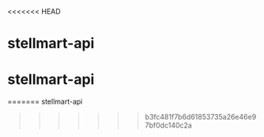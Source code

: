 <<<<<<< HEAD
# stellmart-api
# stellmart-api
=======
stellmart-api
>>>>>>> b3fc481f7b6d61853735a26e46e97bf0dc140c2a
